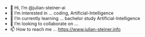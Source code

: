 - 👋 Hi, I’m @julian-steiner-ai
- 👀 I’m interested in ... coding, Artificial-Intelligence
- 🌱 I’m currently learning ... bachelor study Artificial-Intelligence
- 💞️ I’m looking to collaborate on ... 
- 📫 How to reach me ... https://www.julian-steiner.info

<!---
steinerj98/steinerj98 is a ✨ special ✨ repository because its `README.md` (this file) appears on your GitHub profile.
You can click the Preview link to take a look at your changes.
--->
